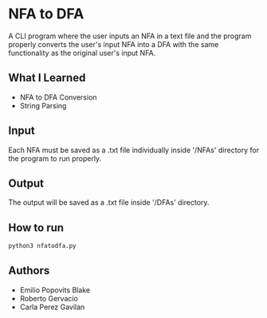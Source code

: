 # NFA to DFA
A CLI program where the user inputs an NFA in a text file and the program properly converts the user's input NFA into a DFA with the same functionality as the original user's input NFA.

## What I Learned
- NFA to DFA Conversion
- String Parsing

## Input

Each NFA must be saved as a .txt file individually inside '/NFAs' directory for the program to run properly.

## Output

The output will be saved as a .txt file inside '/DFAs' directory.

## How to run

```sh
python3 nfatodfa.py
```

## Authors

- Emilio Popovits Blake
- Roberto Gervacio 
- Carla Perez Gavilan
